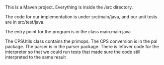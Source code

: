 This is a Maven project. Everything is inside the /src directory.

The code for our implementation is under src/main/java, and our unit tests are in src/test/java.

The entry point for the program is in the class main.main.java

The CPSUtils class contains the primops.
The CPS conversion is in the pal package.
The parser is in the parser package.
There is lefover code for the interpreter so that we could run tests that made sure the code still interpreted to the same result
